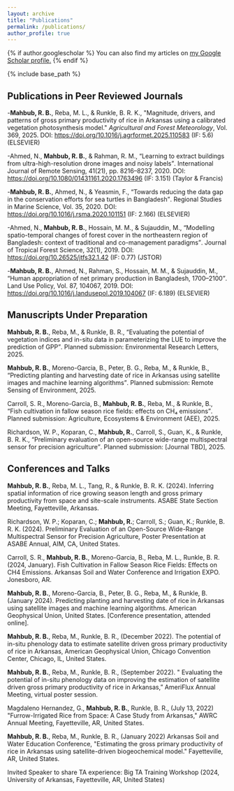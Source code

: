 ```yaml
---
layout: archive
title: "Publications"
permalink: /publications/
author_profile: true
---
```


{% if author.googlescholar %}
  You can also find my articles on <u><a href="{{author.googlescholar}}">my Google Scholar profile</a>.</u>
{% endif %}

{% include base_path %}

<!--
{% for post in site.publications reversed %}
  {% include archive-single.html %}
{% endfor %}
-->

## Publications in Peer Reviewed Journals

-**Mahbub, R. B.**, Reba, M. L., & Runkle, B. R. K., "Magnitude, drivers, and patterns of gross primary productivity of rice in Arkansas using a calibrated vegetation photosynthesis model." *Agricultural and Forest Meteorology*, Vol. 369, 2025. DOI: https://doi.org/10.1016/j.agrformet.2025.110583 (IF: 5.6) (ELSEVIER)

-Ahmed, N., **Mahbub, R. B.**, & Rahman, R. M., <q>Learning to extract buildings from ultra-high-resolution drone images and noisy labels</q>. International Journal of Remote Sensing, 41(21), pp. 8216–8237, 2020. DOI: https://doi.org/10.1080/01431161.2020.1763496 (IF: 3.151) (Taylor & Francis)

-**Mahbub, R. B.**, Ahmed, N., & Yeasmin, F., <q>Towards reducing the data gap in the conservation efforts for sea turtles in Bangladesh</q>. Regional Studies in Marine Science, Vol. 35, 2020. DOI: https://doi.org/10.1016/j.rsma.2020.101151 (IF: 2.166) (ELSEVIER)

-Ahmed, N., **Mahbub, R. B.**, Hossain, M. M., & Sujauddin, M., <q>Modelling spatio-temporal changes of forest cover in the northeastern region of Bangladesh: context of traditional and co-management paradigms</q>. Journal of Tropical Forest Science, 32(1), 2019. DOI: https://doi.org/10.26525/jtfs32.1.42 (IF: 0.77) (JSTOR)

-**Mahbub, R. B.**, Ahmed, N., Rahman, S., Hossain, M. M., & Sujauddin, M., <q>Human appropriation of net primary production in Bangladesh, 1700–2100</q>. Land Use Policy, Vol. 87, 104067, 2019. DOI: https://doi.org/10.1016/j.landusepol.2019.104067 (IF: 6.189) (ELSEVIER)

<!--
### Published
### Accepted
### Submitted
-->


<!--
### Accepted
### Submitted
-->

## Manuscripts Under Preparation
**Mahbub, R. B.**, Reba, M., & Runkle, B. R., <q>Evaluating the potential of vegetation indices and in-situ data in parameterizing the LUE to improve the prediction of GPP</q>. Planned submission: Environmental Research Letters, 2025.

**Mahbub, R. B.**, Moreno-Garcia, B., Peter, B. G., Reba, M., & Runkle, B., <q>Predicting planting and harvesting date of rice in Arkansas using satellite images and machine learning algorithms</q>. Planned submission: Remote Sensing of Environment, 2025.

Carroll, S. R., Moreno-Garcia, B., **Mahbub, R. B.**, Reba, M., & Runkle, B., <q>Fish cultivation in fallow season rice fields: effects on CH₄ emissions</q>. Planned submission: Agriculture, Ecosystems & Environment (AEE), 2025.

Richardson, W. P., Koparan, C., **Mahbub, R.**, Carroll, S., Guan, K., & Runkle, B. R. K., <q>Preliminary evaluation of an open-source wide-range multispectral sensor for precision agriculture</q>. Planned submission: [Journal TBD], 2025.

## Conferences and Talks
**Mahbub, R. B.**, Reba, M. L., Tang, R., & Runkle, B. R. K. (2024). Inferring spatial information of rice growing season length and gross primary productivity from space and site-scale instruments. ASABE State Section Meeting, Fayetteville, Arkansas.

Richardson, W. P.; Koparan, C.; **Mahbub, R.**; Carroll, S.; Guan, K.; Runkle, B. R. K. (2024). Preliminary Evaluation of an Open-Source Wide-Range Multispectral Sensor for Precision Agriculture, Poster Presentation at ASABE Annual, AIM, CA, United States.

Carroll, S. R., **Mahbub, R. B.**, Moreno-Garcia, B., Reba, M. L., Runkle, B. R. (2024, January). Fish Cultivation in Fallow Season Rice Fields: Effects on CH4 Emissions. Arkansas Soil and Water Conference and Irrigation EXPO. Jonesboro, AR.

**Mahbub, R. B.**, Moreno-Garcia, B., Peter, B. G., Reba, M., & Runkle, B.  (January 2024). Predicting planting and harvesting date of rice in Arkansas using satellite images and machine learning algorithms. American Geophysical Union, United States. [Conference presentation, attended online].

**Mahbub, R. B.**, Reba, M., Runkle, B. R., (December 2022). The potential of in-situ phenology data to estimate satellite driven gross primary productivity of rice in Arkansas, American Geophysical Union, Chicago Convention Center, Chicago, IL, United States. 

**Mahbub, R. B.**, Reba, M., Runkle, B. R., (September 2022). " Evaluating the potential of in-situ phenology data on improving the estimation of satellite driven gross primary productivity of rice in Arkansas,” AmeriFlux Annual Meeting, virtual poster session. 

Magdaleno Hernandez, G., **Mahbub, R. B.**, Runkle, B. R., (July 13, 2022) "Furrow-Irrigated Rice from Space: A Case Study from Arkansas," AWRC Annual Meeting, Fayetteville, AR, United States. 

**Mahbub, R. B.**, Reba, M., Runkle, B. R., (January 2022) Arkansas Soil and Water Education Conference, "Estimating the gross primary productivity of rice in Arkansas using satellite-driven biogeochemical model." Fayetteville, AR, United States. 

Invited Speaker to share TA experience: Big TA Training Workshop (2024, University of Arkansas, Fayetteville, AR, United States)



